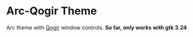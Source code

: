 # Arc-Qogir Theme

Arc theme with [Qogir](https://github.com/vinceliuice/Qogir-theme) window controls. **So far, only works with gtk 3.24**